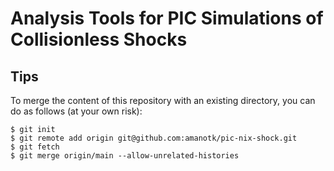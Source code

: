 # Analysis Tools for PIC Simulations of Collisionless Shocks

## Tips
To merge the content of this repository with an existing directory, you can do as follows (at your own risk):
```
$ git init
$ git remote add origin git@github.com:amanotk/pic-nix-shock.git
$ git fetch
$ git merge origin/main --allow-unrelated-histories
```
